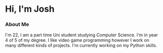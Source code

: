 # Hi, I'm Josh

### About Me
I'm 22, I am a part time Uni student studying Computer Science. I'm in year 4 of 5 of my degree.
I like video game programming however I work on many different kinds of projects. I'm currently working on my Python skills.
